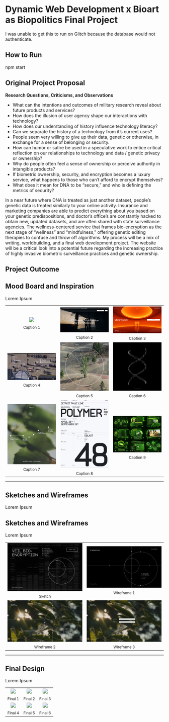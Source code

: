 # Dynamic Web Development x Bioart as Biopolitics Final Project

I was unable to get this to run on Glitch because the database would not authenticate.

## How to Run
npm start

## Original Project Proposal

**Research Questions, Criticisms, and Observations**
- What can the intentions and outcomes of military research reveal about future products and services?
- How does the illusion of user agency shape our interactions with technology?
- How does our understanding of history influence technology literacy?
- Can we separate the history of a technology from it’s current uses?
- People seem very willing to give up their data, genetic or otherwise, in exchange for a sense of belonging or security.
- How can humor or satire be used in a speculative work to entice critical reflection on our relationships to technology and data / genetic privacy or ownership?
- Why do people often feel a sense of ownership or perceive authority in intangible products?
- If biometric ownership, security, and encryption becomes a luxury service, what happens to those who can’t afford to encrypt themselves?
- What does it mean for DNA to be “secure,” and who is defining the metrics of security?

In a near future where DNA is treated as just another dataset, people’s genetic data is treated similarly to your online activity. Insurance and marketing companies are able to predict everything about you based on your genetic predispositions, and doctor’s office’s are constantly hacked to obtain new, updated datasets, and are often shared with state surveillance agencies. The wellness-centered service that frames bio-encryption as the next stage of “wellness” and “mindfulness,” offering genetic editing therapies to confuse and throw off algorithms. My process will be a mix of writing, worldbuilding, and a final web development project. The website will be a critical look into a potential future regarding the increasing practice of highly invasive biometric surveillance practices and genetic ownership.

## Project Outcome

## Mood Board and Inspiration

Lorem Ipsum

<table>
  <tr>
    <td align="center"><img src="/process/process_moodboard_01.png" width="200"/><br/><sub>Caption 1</sub></td>
    <td align="center"><img src="/process/process_moodboard_02.png" width="200"/><br/><sub>Caption 2</sub></td>
    <td align="center"><img src="/process/process_moodboard_03.png" width="200"/><br/><sub>Caption 3</sub></td>
  </tr>
  <tr>
    <td align="center"><img src="/process/process_moodboard_04.png" width="200"/><br/><sub>Caption 4</sub></td>
    <td align="center"><img src="/process/process_moodboard_05.png" width="200"/><br/><sub>Caption 5</sub></td>
    <td align="center"><img src="/process/process_moodboard_06.png" width="200"/><br/><sub>Caption 6</sub></td>
  </tr>
  <tr>
    <td align="center"><img src="/process/process_moodboard_07.png" width="200"/><br/><sub>Caption 7</sub></td>
    <td align="center"><img src="/process/process_moodboard_08.png" width="200"/><br/><sub>Caption 8</sub></td>
    <td align="center"><img src="/process/process_moodboard_09.webp" width="200"/><br/><sub>Caption 9</sub></td>
  </tr>
</table>

---

## Sketches and Wireframes

Lorem Ipsum

## Sketches and Wireframes

Lorem Ipsum

<table>
  <tr>
    <td align="center">
      <img src="/process/process_sketch.png" width="450"/><br/>
      <sub>Sketch</sub>
    </td>
    <td align="center">
      <img src="/process/process_wireframe_01.png" width="450"/><br/>
      <sub>Wireframe 1</sub>
    </td>
  </tr>
  <tr>
    <td align="center">
      <img src="/process/process_wireframe_02.png" width="450"/><br/>
      <sub>Wireframe 2</sub>
    </td>
    <td align="center">
      <img src="/process/process_wireframe_03.png" width="450"/><br/>
      <sub>Wireframe 3</sub>
    </td>
  </tr>
</table>


---

## Final Design

Lorem Ipsum

<table>
  <tr>
    <td align="center"><img src="/process/process_moodboard01.png" width="200"/><br/><sub>Final 1</sub></td>
    <td align="center"><img src="/process/process_moodboard01.png" width="200"/><br/><sub>Final 2</sub></td>
    <td align="center"><img src="/process/process_moodboard01.png" width="200"/><br/><sub>Final 3</sub></td>
  </tr>
  <tr>
    <td align="center"><img src="/process/process_moodboard01.png" width="200"/><br/><sub>Final 4</sub></td>
    <td align="center"><img src="/process/process_moodboard01.png" width="200"/><br/><sub>Final 5</sub></td>
    <td align="center"><img src="/process/process_moodboard01.png" width="200"/><br/><sub>Final 6</sub></td>
  </tr>
</table>



